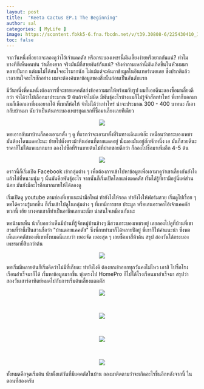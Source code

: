 ```yaml
---
layout: post
title:  "Keeta Cactus EP.1 The Beginning"
author: sal
categories: [ MyLife ]
image: https://scontent.fbkk5-6.fna.fbcdn.net/v/t39.30808-6/225430410_139700591636019_7706089368091628376_n.png?_nc_cat=101&ccb=1-5&_nc_sid=e3f864&_nc_eui2=AeE9ZByMoFCMb5oymw1yVWtAt3y58_G8-Oy3fLnz8bz47KhRFMEiN-mJEMdfAlGNYpY06C4aIPE4d1dcskjWOla2&_nc_ohc=nt5Dul3KWRoAX9oQCOA&tn=ckKgXYbaZ1T0BST_&_nc_ht=scontent.fbkk5-6.fna&oh=a81c9574a97b416f4c55b936d76908ac&oe=6121CCD8
toc: false
---
```


จากวันหนึ่งที่อยากจะลองดูว่าไอ้เจ้าแคคตัส หรือกระบองเพชรนี้มันเลี้ยงง่ายหรือยากกันแน่? ทำไมบางทีก็เห็นคนบ่น ว่าเลี้ยงยาก จริงมันมีกี่สายพันธ์กันแน่? จริงคำถามเหล่านี้มันเกิดขึ้นในหัวผมมาหลายปีมาก แต่ผมไม่ได้สนใจอะไรมากนัก ไม่แม้แต่จะค้นกาข้อมูลในอินเทอร์เนตเลย ซึ่งปรกติแล้วเวลาสนใจอะไรสักอย่าง ผมจะต้องค้นหาข้อมูลของสิ่งนั้นก่อนเป็นอันดับแรก

มีวันหนึ่งพี่คนหนึ่งต้องการที่จะขายแคคตัสส่งข้อความมาให้พร้อมกับรูป ผมก็เออดีนะลองซื้อมาเลี้ยงดีกว่า จำได้ว่าไปเลือกมาประมาณ 9 ต้นถ้าจำไม่ผิด มีพันธุ์อะไรบ้างผมก็ไม่รู้จักสักเท่าไหร่ พี่เขาก็บอกมา ผมก็เลือกเอาที่ผมอยากได้ พี่เขาก็ห่อให้ จำไม่ได้ว่าเท่าไหร่ น่าจะประมาณ 300 - 400 บาทนะ ก็เอากลับบ้านมา นับว่าเป็นต้นกระบองเพชรชุดแรกที่ซื้อมาเลี้ยงเลยทีเดียว

<center><img src="https://lh3.googleusercontent.com/l_sLbd-XuMRcY5TC5VXZezv5K_oM_Gx4_JNoNdfU2HY6ST5dMdyF6E66B2hDUkNBIJ5VDFIVQKjc5P7186w4A_t8NDC-XnEL-ojtjksgD_BxvZDiTQAO-qAjRA7dBQw73bREr7Toix3OuNfgojZWQ61d1K7Md46afBwcKxoT3gGHFRH2YKASrpq8GGe6RAuUJGpHlKvfHINYfWK1GyBAV0wwBB26bPZyMEos0R60x0JFrABVh9SQJADZbjfBU8OZk0drXMqyPQwmbJCnKFzRIvfDn8nehJQYrRLJLvlugNXgP1OCbh5SSG5NS_7YoPYEuQI-gPAOucZgQ8kzD87kl3P9mn1rNxSHJLlO0WcF60_hyr4UBMdnWOWs5Ro377FRmn_CTtJ6C-UKvY1nV-rqqkabBBEbCpgbWl86kLhdHDQKXdy1-Eqj6oMxi2RQfnGdGHU1Xuf_ggHM2Hxytpjtkly70Qwm2BWGbuE1Q6Rwvtd5byffQcUTY9SewuGTgj5BMSxB-lU3EAGfi2KeT1boU6Sl7QtTr0Bhc8tNQWv8O_762XD6BEtAo0KSdqpXLcwV7V5hJRQnL8oyhlvXCdn91do2Lo8umfkTyPdSb9EtsmdFI3A80YZSPGtIYi8d8MCCrbwCXnIZbKNtNgDGlJjl8CYWfWvbQ8TcfWFKNQg18C0Tl7esNtyY5SBPoGiFqfm3N1Yc--sRTOYcsaNAgVXhKWWm=w549-h976-no?authuser=0"></center>

พอเอากลับมาบ้านก็ลองเอามาตั้ง ๆ ดู ที่แรกว่าจะเอามาตั้งที่ริมทางเดินแต่เอ๊ะ เหมือนว่ากระบองเพชรมันต้องโดนแดดป่ะนะ ย้ายไปตั้งตรงม้าหินอ่อนที่ตากแดดอยู่ นั่งมองมันอยู่สักพักหนึ่ง เอ มันก็สวยดีนะ ราคาก็ไม่ได้แพงมากมาย ลองไปซื้อที่ร้านขายต้นไม้ที่ปากซอยดีกว่า ก็ลองไปซื้อมาเพิ่มอีก 4-5 ต้น

<center><img src="https://lh3.googleusercontent.com/pw/AM-JKLW_06mxlKR0F-TSayakVA0fhijAt1oXnYf1DgZVMZ1df9EizVsFktV7rBv_g3zVY0174Ndzo0kp4JgEWHk8UbtyF4IgARk-FjDs5TMCACMygiCH47f24RxNSL8B409hGqr0yBHjT2TnHcuWAGVNn6U7W8SxVc4OyeU_g2K0l7BcRBGV52eVMoNbpNgvv_7ojzPgFmX4Kz5zGCr5wEM3SN2ILGKEC4N_pP0IQLE6Dm7_37omaBOLNBJ9_thrZeWtGOsePWxXw1VartF2jsbrXZHxZjUNGyuV0acMv9Ky0w3M7MJSSnlHES7c6_Sx0hvNZQlOVgPQtwL9MNu3fQlF8dDOVLbkf3ajFDEd8Mw2qBHAAxNSOgpqdQFlnCOCz4UVnFAH-wo03bthqgR3TNRTzuqAEc-ozGCW8MHvkhfbzgLoIWEr4QNCrOkHGGeoP0fxJ1ReJeWhxJEbco_lk8AoRWc9jm-b7JEs-GBc9URWcRTEB677_O6OBsUVVgZP7xNAcaS4wm_Sxueg3ledAqBRigxu-_mr6ZL7T6gB9k6UYJ6WlmXSuDxoy3_wbudOAbSazh6GyXJZ-qfsTQLcaS-X8zKptOFWUoGEhk5uzOauv14K7vjqZJJDwVaP-ALAj9C2aLppVvG40CW-tCS758UT4vC78jpIunRJnEF7G95TJjJCrbAOmw7bF0yhR6m4DbKE71YWOW0A6EF8l0KtVnFzz5R_pGORh4EvrWe3Acqc1I_gzus=w1302-h976-no?authuser=0&authuser=0"></center>

คราวนี้ก็เริ่มเปิด Facebook เข้ากลุ่มต่าง ๆ เพื่อต้องการเข้าไปหาข้อมูลเพื่อเอามาดูว่าเขาเลี้ยงกันยังไง แล้วไอ้ที่หนามนุ่ม ๆ นั้นมันคือพันธุ์อะไร จากนั้นก็เริ่มเปิดโลกแห่งแคคตัส เริ่มได้รู้ที่เรามีอยู่นี่แค่ส่วนน้อย มันยังมีอะไรอีกมากมายให้ได้ลองดู

เริ่มเปิดดู youtube ตามช่องที่เขาแนะนำมือใหม่ ทำยังไงให้รอด ทำยังไงให้ฟอร์มสวย เริ่มดูไปเรื่อย ๆ พอได้ความรู้มากขึ้น ก็เริ่มเข้าไปดูในกลุ่มต่าง ๆ ที่เขามีการขาย ประมูล หรือเสนอราคาไอ้เจ้าแคคตัสพวกนี้ เฮ้ย บางคนเขาก็ทำเป็นอาชีพเลยนะเนี่ย น่าสนใจเหมือนกันนะ

พอน้ามาเห็น น้าก็บอกว่าเห็นมีบ้านที่รู้จักหมู่บ้านข้างๆ มีสวนกระบองเพชรอยู่ เลยลองไปดูที่บ้านพี่เขา สวนที่ว่านี้เป็นสวนชื่อว่า "บ้านดอยแคคตัส" ซึ่งพี่กบทำมาก็ได้หลายปีอยู่ พี่เขาก็ให้คำแนะนำ ซึ่งพอเห็นแคคตัสของพี่เขาทั้งหมดนี่แบบว่า เยอะจัด เยอะสุด ๆ เลยซื้อมาสี่ห้าต้น สรุป สองวันได้กระบองเพชรมายี่สิบกว่าต้น

<center><img src="https://lh3.googleusercontent.com/eEfKFNJwhY-JJrRKCrgZ23zxfBSBdgKdU0s_EKkMeXVf8V9CWwqWURWY1iH-xPBP6WwDFw_2nqfsrQpV00ULD1xScOB5vnvAh-GD58pL9h3mVBsy6ssB1w1-AyvUE8RJhUwxrjdNZ4ROmzjGCWmls-AF49ZLdYNSbPa22LHusiEs2hMWXiHwdVAVDVnAES2AAwQ7xUjS9WTYcFwlsi2ACCKUcT7tf4d8LqyPhYr6tO14d7T8PYBkW9x3gQXQtHepIK9GYfz3t-pyUqcioyI0Je1iiCOoUEqx7vlxV9uYn7BDt1xM25JYhZz01Q-8q1kWVVa-Hd9E0cA8P8vGan0dA6U6SFt7_sBUDqKpIrymmbxMv0r92EiADzTliY2qZJT2yXOciL7eL-WtfnHr2vaMPAbCQRdnO786oku1c3pf1dIMqsGR4iLqPfCN-2S9jYnCHRMmOoK7o17RfrUh-J1IaMijs55pM333Y6HYJDmtB6Dqeh1X6DRE0CrDUu8I0q83P-2BwGRJKJ88kqybZJgys_Rn9bKp0ZCpeYP5nSjrjrUkAFORkkY5zEZfN6uatGUmAnDb6XvRR9IoPbambuwi9Uau8Z1IlcyWEkLqUCuARpQtu0T0fUgHQqu9c0Vnb0f9v5WbPqHKOLUsN-AUXh7ASzEO8XwNZZNLkNPy-lM56TA6dlQ-UBQ4q2NSQ0WZ-nNV9rGXztTM2QOkNwCMHIeEyE3T=w732-h976-no?authuser=0"></center>

พอเริ่มมีหลายต้นก็เริ่มคิดว่าไม่มีที่เก็บละ ทำยังไงดี ต้องยกเข้าออกทุกวันคงไม่ไหว เอาสิ ไปซื้อโรงเรือนสำเร็จมาก็ได้ เริ่มหาข้อมูลมากขึ้น พุ่งตรงไป HomePro ก็ไปได้โรงเรือนมาสำเร็จมา สรุปว่า สองวันเสาร์อาทิตย์​หมดไปกับการเริ่มต้นเลี้ยงแตตตัส

<center><img src="https://lh3.googleusercontent.com/5Y-sXXF6ak38YmTdssC6yXwIv6nEhwe4M4N8fC0qyBpCJUwmDZjfzV3ZArBqLbNzg7RgEMuLBMzClwp1SWM3SMJ1Z1m2tBG_Fkiq-YNc5neMse2lXdw4CUDtz7xLcnDjX-O7ARvyUo_1F5YrVH3q2Lp2CyzqQ0mtDcr1bz_5MWHDst1eqz3nAVDuJdT_7B7lz04gdZnRBavdVF_2a7FDPgf-F3DiscGNIgtwHLbBg9nWUU-gB-LCDNTPL44VlVfqBf9NumM9fecxn65f1-M3vIr1o395QVVJ4bZnmw_Jr0Qt4kYKH_2vWq3fN2Rsx9aCgNcol-u0lprEn8Pj4pjhsg8v-CFOdDL4zXhBD-wIlYeqPZrs9geb_F2AUjzg31LHxA7xuU56gl7m_fJBZO8e9RQ09WBF2SJyC9vc74fErRNgYLMSZzSlfDnv9nltwjXSJ5369PLm5Ah_pBsDfF0E_hH8PqlX0zfs4uNGXBjdA0uvuVzvXODG5IwGDMDDa37YMwnRTl1nHic9z0cVyTi2ObQB4yADgbM08cC_isQK9TqgCvGbJHhN6SGdXHr8PNi4n4zWwgTMMZfD1Gm0wSoDdDk9bv5MxNrZDSNgOlup1mFUxe8qN_tbS97mmP9HgTTGrO4vvRnjG7KPusdGWj5QISsUESd3Vv1RlTvLvU1pt1Sep9HZtIxl7ohIgVeh0g5qpW01xLrd4hs314RxOB3MStvc=w732-h976-no?authuser=0"></center>


&nbsp;


<center><img src="https://lh3.googleusercontent.com/U0xKhRGbsD10r7wC3iYsdajO2y5mmfu0G5YrGvT2SIPZ_rk9oXYlh5Miu6apmwH0PaShCldHXv_9Mkb7JI2Qyme4I_5SX8RJO38kQLT9oFV8gLm4VNO51Cssd6ImQdOuuV2ojJ44Tlgz3jnHQLDta2LR0k9FSvOL3SGbC1Dv3hI5wTrm27DO6m1V6Esr99sNGS3oLOqLd1TGGm6kUQUzsg1WMQX1VEMtC87ahTXWBdSSLZN_FVKMPl-buAHorGrg6jmooapm8kXLrRcUXTU_715VUKrJvKnlRy9U-zJJqEK41LtrEJTw_6Cm0qUuWxsX3smCnLbz_mSbwD4WBQFH-uWezhn0Y03DFHIra4PsMSfPtRoBLYx5YTwfdhPuOIw7qiV8BbUX4gCSZB2iQdh9TfTV5WMTlYNYi0qsXWmdXtD6mXYYi-FX_HRAHOrJbvWaoNe6mXuRgcBlal-ICR0aSUyhiRaAkruT3bMJMl5sHuJigjukqALpYB8lFLI7qc9p9SCI1pUgbNyY3hGCgKbAFS7Ejq698KgXZlTI-mhTQufjuNnTWK4o_PudOrP2J0PXT7MVvx_p6OTVOsRcQb0u_N70bx4skOz3E0aqm3ZkBkI8eF-9B_JgNi98sslWlT2oli8qBxCjgVJskrwl_XArDqS6885d2xF7_oXiK8dPec7Jm0ScoZwatrXFjJLw1d0VUcVu3j2WBNtxLC7vn6JttUF4=w732-h976-no?authuser=0"></center>


&nbsp;


<center><img src="https://lh3.googleusercontent.com/0rQsc0alTTOWEESaoHy47pwDyzLE_wJ1ZcAZZ49aIwBVHrGLFshdVlVBK8vEqB4nmkKEVbfR1pjDgBKMNKhRC72M-oNXE5y0QLOvjmeY5Kh_5Ncs_p151-c8XGRHEyIa6Lgy-D_sfUCS7kOuFA4BpUzX8t0CZnRSUB4b309Lb8c8AnSuAr6XBvZcq57tYcnrP2kDIriUsvkL_CqYBa1BUiq2lGrcPBmUqB3je53evTaV7SlB9o5J_TwFdF_5J-hiiKM4hAMAMzG-E-8w5n4oMGj8HtAv55m2h-MMXSXH2pG7igKUNWN6xkBiifr5lBWf3UHk80TRifLNEwHwHLwr_FGN94NiycH_kYsAuikmP0Q0naO5lVgVOUsjJd_GRw0WSEkIHGCLnk-CVP9aJ3gP82NWVS4nxKkDmG0EISk2qoVq8FLOob_xdyJWjeS11gFOxrOBqsVk02YhRY5ArtqjV-oZ7sRd2rdOqYCZFFcchEUAUsQThVkpP1gisL1JU852l2blxMtR5UmtelBSRiSBp1m_E_CLabzDkepm3qIncroFPt6H5efopCybph9lTwX__oyNd874Tcn4zevIGEMKwq4zOLDL2ySMHfhA2WiBJFyM8uN5QBrE0C5FPSumWvrUKdJWYCLwpUVc7bI9_XoPVP77il3ar-NjEe2vmiihLJjF9pCpFwSXVkr33nEHHxRyW_mPqkUUSAhEZklFxN8xxWsZ=w732-h976-no?authuser=0"></center>


&nbsp;


<center><img src="https://lh3.googleusercontent.com/5K278pEvgfQ7VYznZ1qNCRLHCt1IvqhV9BQtWDsI7BAM618iRadIlVX4ZD_Fs4-sMbUAb_GaGECoOnczdSLXvdzsmvi_M40WddCvs67XoKDFKh6ka7VTa47mdYEwtA0Arf3KlOUyDHKyflYkH4SzBeaGF2QQFblLDUu6dqRnptntYV9kgc4gGjpeZ1X4U_-1CczRceohZo61tf974m8sktuXuoEWKi8_nrRU6bWYhSH2W6XQYj9Qj6b44Wn5qTXgvtitRxljZrg6C3aVTwZtwYysfgY7ml5qTuNKW_Q3fg9ISFwFQPdZPuNkuHXRBOcWZw25N7_x6HwnJCeCmmFQW_Zu2MeA-y8JNETmil7UMT9BAX5MuPynW73rMMt5VS9VyHKiDWtqoxfMLPifqeSxne9ZcfDRBpuVpWPSSSCQqfPXt87DZjtKiwNTbzOJleUjYp5wBm_LKN7Dq6RWELYs_Z4EpFee-DnoXk7vz_evNIw01fLtrATis_CQkutymjdTn2-vnEvmuOByACFbvSa2wlwEhAWUC-4V4ZOV4IMsZHyFfgQPftcevuO-RDbiXg2xyA8W6xqiNAIDMgpmW4ZPMYge5Nz9H-msE9YsgdA4rEaASEotJFBpBGnrPRNkbxKCSp0_XPZsAB9h9NZ1RYghqdGng79vIeDjFYj5qr6K00z9OfB-ILhq9bsJ79PnbNaD8V-_0FTDuPtX_7nrmSpkKFc3=w732-h976-no?authuser=0"></center>


ทั้งหมดคือจุดเริ่มต้น นับตั้งแต่วันที่มีแคคตัสในบ้าน ลองมาติดตามว่าจะเกิดอะไรขี้นอีกหลังจากนี้ ในตอนที่สองครับ